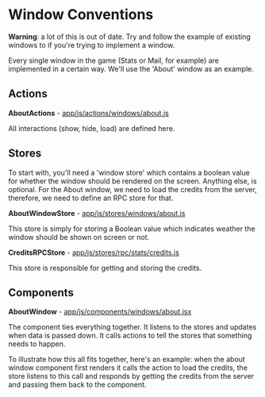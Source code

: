 # Window Conventions

**Warning**: a lot of this is out of date. Try and follow the example of existing windows to if you're trying to implement a window.

Every single window in the game (Stats or Mail, for example) are implemented in a certain way. We'll use the 'About' window as an example.

## Actions

**AboutActions** - [app/js/actions/windows/about.js](https://github.com/plainblack/Lacuna-Web-Client/blob/master/app/js/actions/windows/about.js)

All interactions (show, hide, load) are defined here.

## Stores

To start with, you'll need a 'window store' which contains a boolean value for whether the window should be rendered on the screen. Anything else, is optional. For the About window, we need to load the credits from the server, therefore, we need to define an RPC store for that.

**AboutWindowStore** - [app/js/stores/windows/about.js](https://github.com/plainblack/Lacuna-Web-Client/blob/master/app/js/stores/windows/about.js)

This store is simply for storing a Boolean value which indicates weather the window should be shown on screen or not.

**CreditsRPCStore** - [app/js/stores/rpc/stats/credits.js](https://github.com/plainblack/Lacuna-Web-Client/blob/master/app/js/stores/rpc/stats/credits.js)

This store is responsible for getting and storing the credits.

## Components

**AboutWindow** - [app/js/components/windows/about.jsx](https://github.com/plainblack/Lacuna-Web-Client/blob/master/app/js/components/windows/about.jsx)

The component ties everything together. It listens to the stores and updates when data is passed down. It calls actions to tell the stores that something needs to happen.

To illustrate how this all fits together, here's an example: when the about window component first renders it calls the action to load the credits, the store listens to this call and responds by getting the credits from the server and passing them back to the component.
